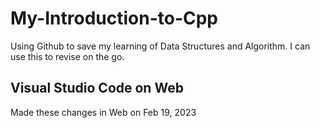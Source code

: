 # My-Introduction-to-Cpp

Using Github to save my learning of Data Structures and Algorithm. I can use this to revise on the go.

## Visual Studio Code on Web

Made these changes in Web on Feb 19, 2023
